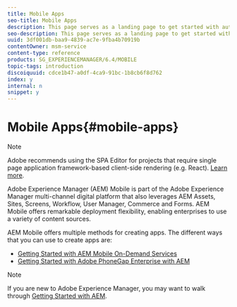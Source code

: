```yaml
---
title: Mobile Apps
seo-title: Mobile Apps
description: This page serves as a landing page to get started with authoring, developing, and administering mobile apps.
seo-description: This page serves as a landing page to get started with authoring, developing, and administering mobile apps.
uuid: 3df001db-baa9-4839-ac7e-9fba4b70919b
contentOwner: msm-service
content-type: reference
products: SG_EXPERIENCEMANAGER/6.4/MOBILE
topic-tags: introduction
discoiquuid: cdce1b47-a0df-4ca9-91bc-1b8cb6f8d762
index: y
internal: n
snippet: y
---
```


# Mobile Apps{#mobile-apps}

>[!NOTE]
>
>Adobe recommends using the SPA Editor for projects that require single page application framework-based client-side rendering (e.g. React). [Learn more](../../sites/developing/using/spa-overview.md).

Adobe Experience Manager (AEM) Mobile is part of the Adobe Experience Manager multi-channel digital platform that also leverages AEM Assets, Sites, Screens, Workflow, User Manager, Commerce and Forms. AEM Mobile offers remarkable deployment flexibility, enabling enterprises to use a variety of content sources.

AEM Mobile offers multiple methods for creating apps. The different ways that you can use to create apps are:

* [Getting Started with AEM Mobile On-Demand Services](../../mobile/using/aem-mobile-on-demand.md)
* [Getting Started with Adobe PhoneGap Enterprise with AEM](../../mobile/using/developing-in-phonegap.md)

>[!NOTE]
>
>If you are new to Adobe Experience Manager, you may want to walk through [Getting Started with AEM](../../sites/deploying/using/deploy.md).

